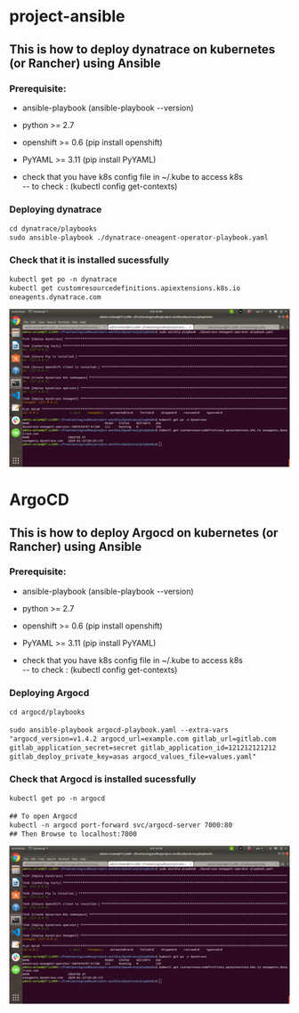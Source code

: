 # project-ansible

## This is how to deploy dynatrace on kubernetes (or Rancher) using Ansible

### Prerequisite:
- ansible-playbook   (ansible-playbook --version)
- python >= 2.7
- openshift >= 0.6  (pip install openshift)
- PyYAML >= 3.11  (pip install PyYAML)

- check that you have k8s config file in ~/.kube to access k8s   
    -- to check : (kubectl config get-contexts)

### Deploying dynatrace

```
cd dynatrace/playbooks
sudo ansible-playbook ./dynatrace-oneagent-operator-playbook.yaml
```



### Check that it is installed sucessfully
```
kubectl get po -n dynatrace
kubectl get customresourcedefinitions.apiextensions.k8s.io oneagents.dynatrace.com
```

![alt text](https://github.com/Eslamanwar/project-ansible/blob/master/dynatrace/images/ansible1.png?raw=true)








# ArgoCD

## This is how to deploy Argocd on kubernetes (or Rancher) using Ansible

### Prerequisite:
- ansible-playbook   (ansible-playbook --version)
- python >= 2.7
- openshift >= 0.6  (pip install openshift)
- PyYAML >= 3.11  (pip install PyYAML)

- check that you have k8s config file in ~/.kube to access k8s   
    -- to check : (kubectl config get-contexts)


### Deploying Argocd

```
cd argocd/playbooks

sudo ansible-playbook argocd-playbook.yaml --extra-vars "argocd_version=v1.4.2 argocd_url=example.com gitlab_url=gitlab.com gitlab_application_secret=secret gitlab_application_id=121212121212 gitlab_deploy_private_key=asas argocd_values_file=values.yaml"

```


### Check that Argocd is installed sucessfully
```
kubectl get po -n argocd

## To open Argocd 
kubectl -n argocd port-forward svc/argocd-server 7000:80
## Then Browse to localhost:7000

```

![alt text](https://github.com/Eslamanwar/project-ansible/blob/master/dynatrace/images/ansible1.png?raw=true)








